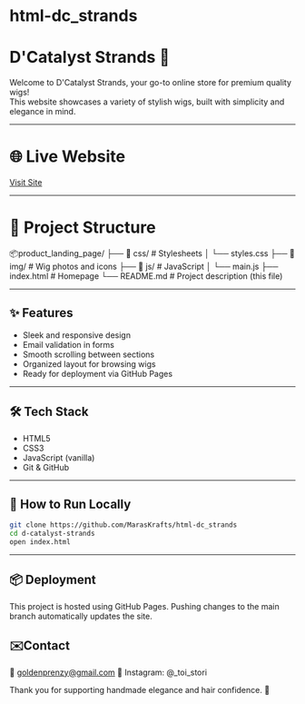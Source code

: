 # html-dc_strands

# D'Catalyst Strands 👑

Welcome to D'Catalyst Strands, your go-to online store for premium quality wigs!  
This website showcases a variety of stylish wigs, built with simplicity and elegance in mind.

---

# 🌐 Live Website

[Visit Site](https://maraskrafts.github.io/html-dc_strands/)

---

# 📁 Project Structure


📦product_landing_page/
├── 📁 css/ # Stylesheets
│ └── styles.css
├── 📁 img/ # Wig photos and icons
├── 📁 js/ # JavaScript
│ └── main.js
├── index.html # Homepage
└── README.md # Project description (this file)

---

## ✨ Features

- Sleek and responsive design
- Email validation in forms
- Smooth scrolling between sections
- Organized layout for browsing wigs
- Ready for deployment via GitHub Pages

---

## 🛠 Tech Stack

- HTML5
- CSS3
- JavaScript (vanilla)
- Git & GitHub

---

## 🚀 How to Run Locally

```bash
git clone https://github.com/MarasKrafts/html-dc_strands
cd d-catalyst-strands
open index.html
```

---

## 📦 Deployment
This project is hosted using GitHub Pages.
Pushing changes to the main branch automatically updates the site.

## ✉️Contact
📧 goldenprenzy@gmail.com
📸 Instagram: @_toi_stori

Thank you for supporting handmade elegance and hair confidence. 💛




